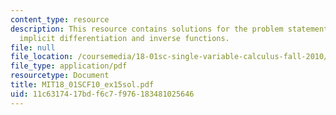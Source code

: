 ```yaml
---
content_type: resource
description: This resource contains solutions for the problem statements related to
  implicit differentiation and inverse functions.
file: null
file_location: /coursemedia/18-01sc-single-variable-calculus-fall-2010/11c6317417bdf6c7f976183481025646_MIT18_01SCF10_ex15sol.pdf
file_type: application/pdf
resourcetype: Document
title: MIT18_01SCF10_ex15sol.pdf
uid: 11c63174-17bd-f6c7-f976-183481025646
---
```

